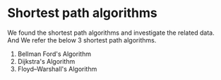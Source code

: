 # Shortest path algorithms

We found the shortest path algorithms and investigate the related data.<br>
And We refer the below 3 shortest path algorithms.<br>

1. Bellman Ford's Algorithm
2. Dijkstra's Algorithm
3. Floyd–Warshall's Algorithm


